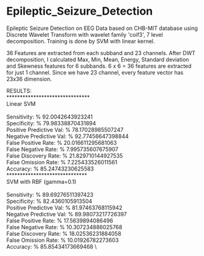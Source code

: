 # Epileptic_Seizure_Detection
Epileptic Seizure Detection on EEG Data based on CHB-MIT database using Discrete Wavelet Transform with wavelet family 'coif3', 7 level decomposition. Training is done by SVM with linear kernel.

36 Features are extracted from each subband and 23 channels. After DWT decomposition, I calculated Max, Min, Mean, Energy, Standard deviation and Skewness features for 6 subbands. 6 x 6 = 36 features are extracted for just 1 channel. Since we have 23 channel, every feature vector has 23x36 dimension.

RESULTS: \
******************************* \
Linear SVM \
\
Sensitivity: % 92.0042643923241 \
Specificity: % 79.98338870431894 \
Positive Predictive Val: % 78.17028985507247 \
Negative Predictive Val: % 92.77456647398844 \
False Positive Rate: % 20.016611295681063 \
False Negative Rate: % 7.995735607675907 \
False Discovery Rate: % 21.829710144927535 \
False Omission Rate: % 7.225433526011561 \
Accuracy: % 85.24743230625583 \
****************************** \
SVM with RBF (gamma=0.1) \
 \
Sensitivity: % 89.69276511397423 \
Specificity: % 82.4360105913504 \
Positive Predictive Val: % 81.97463768115942 \
Negative Predictive Val: % 89.98073217726397 \
False Positive Rate: % 17.5639894086496 \
False Negative Rate: % 10.307234886025768 \
False Discovery Rate: % 18.02536231884058 \
False Omission Rate: % 10.01926782273603 \
Accuracy: % 85.85434173669468 \

